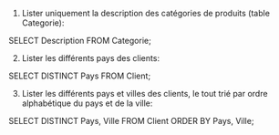 1. Lister uniquement la description des catégories de produits (table Categorie):

SELECT Description
FROM Categorie;

2. Lister les différents pays des clients:

SELECT DISTINCT Pays
FROM Client;

3. Lister les différents pays et villes des clients, le tout trié par ordre alphabétique du pays et de la ville:

SELECT DISTINCT Pays, Ville
FROM Client
ORDER BY Pays, Ville;